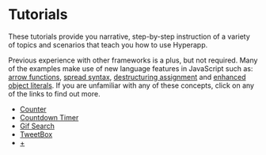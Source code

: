 # Tutorials

These tutorials provide you narrative, step-by-step instruction of a variety of topics and scenarios that teach you how to use Hyperapp.

Previous experience with other frameworks is a plus, but not required. Many of the examples make use of new language features in JavaScript such as: [arrow functions](https://developer.mozilla.org/en/docs/Web/JavaScript/Reference/Functions/Arrow_functions), [spread syntax](https://developer.mozilla.org/en-US/docs/Web/JavaScript/Reference/Operators/Spread_operator), [destructuring assignment](https://developer.mozilla.org/en-US/docs/Web/JavaScript/Reference/Operators/Destructuring_assignment) and [enhanced object literals](https://developer.mozilla.org/en-US/docs/Web/JavaScript/Guide/Grammar_and_Types#Enhanced_Object_literals). If you are unfamiliar with any of these concepts, click on any of the links to find out more.

- [Counter](/docs/counter.md)
- [Countdown Timer](/docs/countdown-timer.md)
- [Gif Search](/docs/gif-search.md)
- [TweetBox](/docs/tweetbox.md)
- [+](https://github.com/hyperapp/hyperapp/fork)
